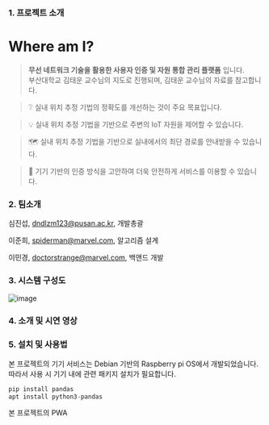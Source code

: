 ### 1. 프로젝트 소개

# Where am I?
> __무선 네트워크 기술을 활용한 사용자 인증 및 자원 통합 관리 플랫폼__ 입니다.  
> 부산대학교 김태운 교수님의 지도로 진행되며, 김태운 교수님의 자료를 참고합니다.

> :grey_question: 실내 위치 추정 기법의 정확도를 개선하는 것이 주요 목표입니다.  

> :bulb: 실내 위치 추정 기법을 기반으로 주변의 IoT 자원을 제어할 수 있습니다.

> 🗺️ 실내 위치 추정 기법을 기반으로 실내에서의 최단 경로를 안내받을 수 있습니다. 

> :closed_lock_with_key: 기기 기반의 인증 방식을 고안하여 더욱 안전하게 서비스를 이용할 수 있습니다.  

### 2. 팀소개

심진섭, dndlzm123@pusan.ac.kr, 개발총괄

이준희, spiderman@marvel.com, 알고리즘 설계

이민경, doctorstrange@marvel.com, 백앤드 개발

### 3. 시스템 구성도

![image](https://github.com/pnucse-capstone/capstone-2023-1-39/assets/71700079/0483272a-ca6e-4253-8b22-a44cb003cee2)

### 4. 소개 및 시연 영상

### 5. 설치 및 사용법

본 프로젝트의 기기 서비스는 Debian 기반의 Raspberry pi OS에서 개발되었습니다. 
따라서 사용 시 기기 내에 관련 패키지 설치가 필요합니다.
```python
pip install pandas
apt install python3-pandas
```

본 프로젝트의 PWA
